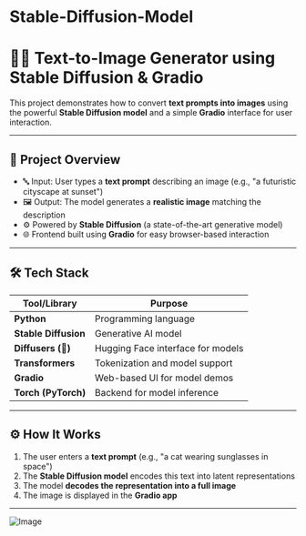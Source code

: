 # Stable-Diffusion-Model
# 🧠✨ Text-to-Image Generator using Stable Diffusion & Gradio

This project demonstrates how to convert **text prompts into images** using the powerful **Stable Diffusion model** and a simple **Gradio** interface for user interaction.

---

## 🚀 Project Overview

- 🔤 Input: User types a **text prompt** describing an image (e.g., "a futuristic cityscape at sunset")
- 🖼️ Output: The model generates a **realistic image** matching the description
- ⚙️ Powered by **Stable Diffusion** (a state-of-the-art generative model)
- 🌐 Frontend built using **Gradio** for easy browser-based interaction

---

## 🛠️ Tech Stack

| Tool/Library        | Purpose                         |
|---------------------|----------------------------------|
| **Python**          | Programming language             |
| **Stable Diffusion**| Generative AI model              |
| **Diffusers (🤗)**  | Hugging Face interface for models |
| **Transformers**    | Tokenization and model support   |
| **Gradio**          | Web-based UI for model demos     |
| **Torch (PyTorch)** | Backend for model inference      |

---

## ⚙️ How It Works

1. The user enters a **text prompt** (e.g., "a cat wearing sunglasses in space")
2. The **Stable Diffusion model** encodes this text into latent representations
3. The model **decodes the representation into a full image**
4. The image is displayed in the **Gradio app**

---





![Image](https://github.com/user-attachments/assets/4604b054-24be-4d19-aedc-583a3abb3a9e)
